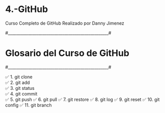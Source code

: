 # 4.-GitHub
Curso Completo de GitHub Realizado por Danny Jimenez

#__________________________________________________#
#  Glosario del Curso de GitHub                                                                              #
#__________________________________________________#

✅ 1.  git clone   
✅ 2.  git add      
✅ 3.  git status  
✅ 4.  git commit   
✅ 5.  git push
✅ 6.  git pull
✅ 7.  git restore
✅ 8.  git log 
✅ 9.  git reset
✅ 10. git config
✅ 11. git branch














